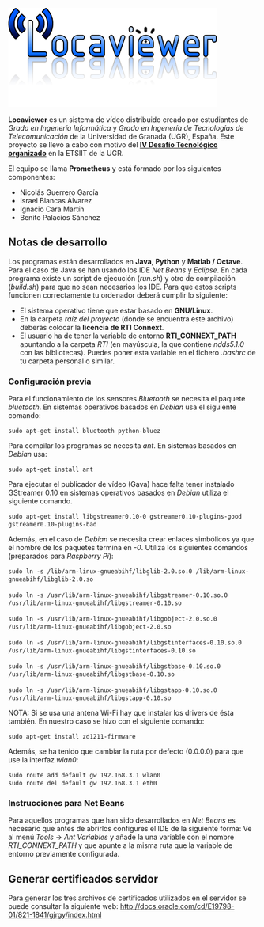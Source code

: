 ![Logo Locaviewer](logo.png "Logo Locaviewer")

**Locaviewer** es un sistema de vídeo distribuido creado por estudiantes de *Grado en Ingenería Informática* y *Grado en Ingenería de Tecnologías de Telecomunicación* de la Universidad de Granada (UGR), España. Este proyecto se llevó a cabo con motivo del [**IV Desafío Tecnológico organizado**](http://etsiit.ugr.es/pages/IV_desafio_tecnologico) en la ETSIIT de la UGR.

El equipo se llama **Prometheus** y está formado por los siguientes componentes:

+ Nicolás Guerrero García
+ Israel Blancas Álvarez
+ Ignacio Cara Martín
+ Benito Palacios Sánchez

## Notas de desarrollo
Los programas están desarrollados en **Java**, **Python** y **Matlab / Octave**. Para el caso de Java se han usando los IDE *Net Beans* y *Eclipse*.
En cada programa existe un script de ejecución (*run.sh*) y otro de compilación (*build.sh*) para que no sean necesarios los IDE. Para que estos scripts funcionen correctamente tu ordenador deberá cumplir lo siguiente:

+ El sistema operativo tiene que estar basado en **GNU/Linux**.
+ En la carpeta *raíz del proyecto* (donde se encuentra este archivo) deberás colocar la **licencia de RTI Connext**.
+ El usuario ha de tener la variable de entorno **RTI_CONNEXT_PATH** apuntando a la carpeta *RTI* (en mayúscula, la que contiene *ndds5.1.0* con las bibliotecas). Puedes poner esta variable en el fichero *.bashrc* de tu carpeta personal o similar.

### Configuración previa
Para el funcionamiento de los sensores *Bluetooth* se necesita el paquete *bluetooth*.
En sistemas operativos basados en *Debian* usa el siguiente comando:

``` shell
sudo apt-get install bluetooth python-bluez
```

Para compilar los programas se necesita *ant*. En sistemas basados en *Debian* usa:

``` shell
sudo apt-get install ant
```

Para ejecutar el publicador de vídeo (Gava) hace falta tener instalado GStreamer 0.10
en sistemas operativos basados en *Debian* utiliza el siguiente comando.

``` shell
sudo apt-get install libgstreamer0.10-0 gstreamer0.10-plugins-good gstreamer0.10-plugins-bad
```

Además, en el caso de *Debian* se necesita crear enlaces simbólicos ya que el nombre
de los paquetes termina en *-0*. Utiliza los siguientes comandos (preparados para
*Raspberry Pi*):

``` shell
sudo ln -s /lib/arm-linux-gnueabihf/libglib-2.0.so.0 /lib/arm-linux-gnueabihf/libglib-2.0.so

sudo ln -s /usr/lib/arm-linux-gnueabihf/libgstreamer-0.10.so.0 /usr/lib/arm-linux-gnueabihf/libgstreamer-0.10.so

sudo ln -s /usr/lib/arm-linux-gnueabihf/libgobject-2.0.so.0 /usr/lib/arm-linux-gnueabihf/libgobject-2.0.so

sudo ln -s /usr/lib/arm-linux-gnueabihf/libgstinterfaces-0.10.so.0 /usr/lib/arm-linux-gnueabihf/libgstinterfaces-0.10.so

sudo ln -s /usr/lib/arm-linux-gnueabihf/libgstbase-0.10.so.0 /usr/lib/arm-linux-gnueabihf/libgstbase-0.10.so

sudo ln -s /usr/lib/arm-linux-gnueabihf/libgstapp-0.10.so.0 /usr/lib/arm-linux-gnueabihf/libgstapp-0.10.so
```

NOTA: Si se usa una antena Wi-Fi hay que instalar los drivers de ésta también. En nuestro caso se hizo
con el siguiente comando:

``` shell
sudo apt-get install zd1211-firmware
```

Además, se ha tenido que cambiar la ruta por defecto (0.0.0.0) para que use la interfaz *wlan0*:

``` shell
sudo route add default gw 192.168.3.1 wlan0
sudo route del default gw 192.168.3.1 eth0
```

### Instrucciones para Net Beans
Para aquellos programas que han sido desarrollados en *Net Beans* es necesario que antes de abrirlos configures el IDE de la siguiente forma:
Ve al menú *Tools* -> *Ant Variables* y añade la una variable con el nombre *RTI_CONNEXT_PATH* y que apunte a la misma ruta que la variable de entorno previamente configurada.


## Generar certificados servidor
Para generar los tres archivos de certificados utilizados en el servidor se puede
consultar la siguiente web: http://docs.oracle.com/cd/E19798-01/821-1841/gjrgy/index.html 
